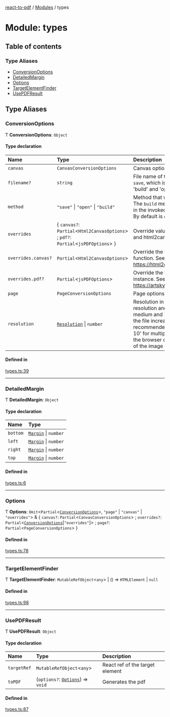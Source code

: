 [react-to-pdf](../README.md) / [Modules](../modules.md) / types

# Module: types

## Table of contents

### Type Aliases

- [ConversionOptions](types.md#conversionoptions)
- [DetailedMargin](types.md#detailedmargin)
- [Options](types.md#options)
- [TargetElementFinder](types.md#targetelementfinder)
- [UsePDFResult](types.md#usepdfresult)

## Type Aliases

### ConversionOptions

Ƭ **ConversionOptions**: `Object`

#### Type declaration

| Name | Type | Description |
| :------ | :------ | :------ |
| `canvas` | `CanvasConversionOptions` | Canvas options |
| `filename?` | `string` | File name of the PDF file if the method select is `save`, which is the default. Not used for the 'build' and 'open' methods. * |
| `method` | ``"save"`` \| ``"open"`` \| ``"build"`` | Method that will follow to do with the PDF file. The `build` method just returns the PDF instance in the invoked function 'generatePDF' or 'toPDF'. By default is `open`. |
| `overrides` | { `canvas?`: `Partial`<`Html2CanvasOptions`\> ; `pdf?`: `Partial`<`jsPDFOptions`\>  } | Override values passed for the jsPDF document and html2canvas |
| `overrides.canvas?` | `Partial`<`Html2CanvasOptions`\> | Override the values passed for the html2canvas function. See its docs for more details in https://html2canvas.hertzen.com/documentation |
| `overrides.pdf?` | `Partial`<`jsPDFOptions`\> | Override the values passed for the jsPDF instance. See its docs for more details in https://artskydj.github.io/jsPDF/docs/jsPDF.html. |
| `page` | `PageConversionOptions` | Page options |
| `resolution` | [`Resolution`](../enums/constants.Resolution.md) \| `number` | Resolution in a scale where 1 gives a low resolution and possible blurred image, 3 a medium and 10 an extreme quality. The size of the file increases as the resolution is higher. Not recommended to use extreme resolution, e.g '>= 10' for multiple pages otherwise this can make the browser cache hang or crash, due to the size of the image generated for the PDF. |

#### Defined in

[types.ts:39](https://github.com/ivmarcos/react-to-pdf/blob/9ee2b59/src/types.ts#L39)

___

### DetailedMargin

Ƭ **DetailedMargin**: `Object`

#### Type declaration

| Name | Type |
| :------ | :------ |
| `bottom` | [`Margin`](../enums/constants.Margin.md) \| `number` |
| `left` | [`Margin`](../enums/constants.Margin.md) \| `number` |
| `right` | [`Margin`](../enums/constants.Margin.md) \| `number` |
| `top` | [`Margin`](../enums/constants.Margin.md) \| `number` |

#### Defined in

[types.ts:6](https://github.com/ivmarcos/react-to-pdf/blob/9ee2b59/src/types.ts#L6)

___

### Options

Ƭ **Options**: `Omit`<`Partial`<[`ConversionOptions`](types.md#conversionoptions)\>, ``"page"`` \| ``"canvas"`` \| ``"overrides"``\> & { `canvas?`: `Partial`<`CanvasConversionOptions`\> ; `overrides?`: `Partial`<[`ConversionOptions`](types.md#conversionoptions)[``"overrides"``]\> ; `page?`: `Partial`<`PageConversionOptions`\>  }

#### Defined in

[types.ts:78](https://github.com/ivmarcos/react-to-pdf/blob/9ee2b59/src/types.ts#L78)

___

### TargetElementFinder

Ƭ **TargetElementFinder**: `MutableRefObject`<`any`\> \| () => `HTMLElement` \| ``null``

#### Defined in

[types.ts:98](https://github.com/ivmarcos/react-to-pdf/blob/9ee2b59/src/types.ts#L98)

___

### UsePDFResult

Ƭ **UsePDFResult**: `Object`

#### Type declaration

| Name | Type | Description |
| :------ | :------ | :------ |
| `targetRef` | `MutableRefObject`<`any`\> | React ref of the target element |
| `toPDF` | (`options?`: [`Options`](types.md#options)) => `void` | Generates the pdf |

#### Defined in

[types.ts:87](https://github.com/ivmarcos/react-to-pdf/blob/9ee2b59/src/types.ts#L87)
